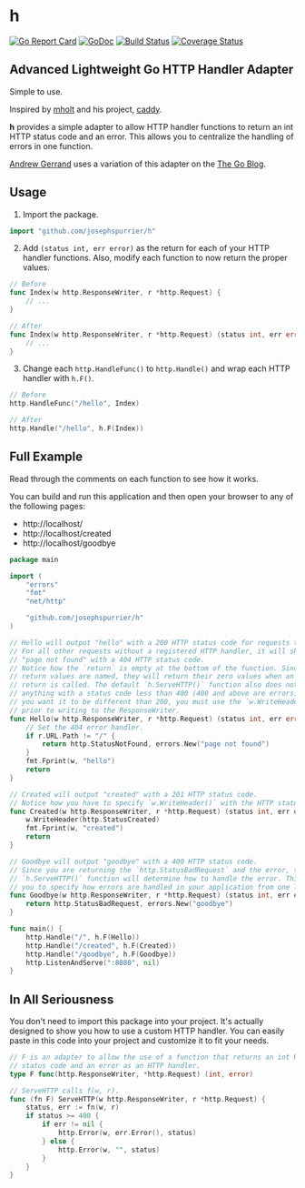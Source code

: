 # h

[![Go Report Card](https://goreportcard.com/badge/github.com/josephspurrier/h)](https://goreportcard.com/report/github.com/josephspurrier/h)
[![GoDoc](https://godoc.org/github.com/josephspurrier/h?status.svg)](https://godoc.org/github.com/josephspurrier/h)
[![Build Status](https://travis-ci.org/josephspurrier/h.svg)](https://travis-ci.org/josephspurrier/h)
[![Coverage Status](https://coveralls.io/repos/github/josephspurrier/h/badge.svg?branch=master)](https://coveralls.io/github/josephspurrier/h?branch=master)

## Advanced Lightweight Go HTTP Handler Adapter

Simple to use.

Inspired by [mholt](https://github.com/mholt) and his project,
[caddy](https://github.com/mholt/caddy/wiki/Writing-a-Plugin:-HTTP-Middleware#writing-a-handler).

**h** provides a simple adapter to allow HTTP handler functions to return an int
HTTP status code and an error. This allows you to centralize the handling of
errors in one function.

[Andrew Gerrand](https://github.com/adg) uses a variation of this adapter on the
[The Go Blog](https://blog.golang.org/error-handling-and-go).

## Usage

1. Import the package.

```go
import "github.com/josephspurrier/h"
```

2. Add `(status int, err error)` as the return for each of your HTTP handler
functions. Also, modify each function to now return the proper values.

```go
// Before
func Index(w http.ResponseWriter, r *http.Request) {
	// ...
}

// After 
func Index(w http.ResponseWriter, r *http.Request) (status int, err error) {
	// ...
}
```

3. Change each `http.HandleFunc()` to `http.Handle()` and wrap each HTTP handler
with `h.F()`.

```go
// Before
http.HandleFunc("/hello", Index)

// After
http.Handle("/hello", h.F(Index))
```

## Full Example

Read through the comments on each function to see how it works.

You can build and run this application and then open your browser to any of the
following pages:

- http://localhost/
- http://localhost/created
- http://localhost/goodbye

```go
package main

import (
	"errors"
	"fmt"
	"net/http"

	"github.com/josephspurrier/h"
)

// Hello will output "hello" with a 200 HTTP status code for requests to "/".
// For all other requests without a registered HTTP handler, it will show
// "page not found" with a 404 HTTP status code.
// Notice how the `return` is empty at the bottom of the function. Since the
// return values are named, they will return their zero values when an empty
// return is called. The default `h.ServeHTTP()` function also does not do
// anything with a status code less than 400 (400 and above are errors) so if
// you want it to be different than 200, you must use the `w.WriteHeader()` call
// prior to writing to the ResponseWriter.
func Hello(w http.ResponseWriter, r *http.Request) (status int, err error) {
	// Set the 404 error handler.
	if r.URL.Path != "/" {
		return http.StatusNotFound, errors.New("page not found")
	}
	fmt.Fprint(w, "hello")
	return
}

// Created will output "created" with a 201 HTTP status code.
// Notice how you have to specify `w.WriteHeader()` with the HTTP status code.
func Created(w http.ResponseWriter, r *http.Request) (status int, err error) {
	w.WriteHeader(http.StatusCreated)
	fmt.Fprint(w, "created")
	return
}

// Goodbye will output "goodbye" with a 400 HTTP status code.
// Since you are returning the `http.StatusBadRequest` and the error, the
// `h.ServeHTTP()` function will determine how to handle the error. This allows
// you to specify how errors are handled in your application from one location.
func Goodbye(w http.ResponseWriter, r *http.Request) (status int, err error) {
	return http.StatusBadRequest, errors.New("goodbye")
}

func main() {
	http.Handle("/", h.F(Hello))
	http.Handle("/created", h.F(Created))
	http.Handle("/goodbye", h.F(Goodbye))
	http.ListenAndServe(":8080", nil)
}
```

## In All Seriousness

You don't need to import this package into your project. It's actually designed
to show you how to use a custom HTTP handler. You can easily paste in this code
into your project and customize it to fit your needs.

```go
// F is an adapter to allow the use of a function that returns an int HTTP
// status code and an error as an HTTP handler.
type F func(http.ResponseWriter, *http.Request) (int, error)

// ServeHTTP calls f(w, r).
func (fn F) ServeHTTP(w http.ResponseWriter, r *http.Request) {
	status, err := fn(w, r)
	if status >= 400 {
		if err != nil {
			http.Error(w, err.Error(), status)
		} else {
			http.Error(w, "", status)
		}
	}
}
```